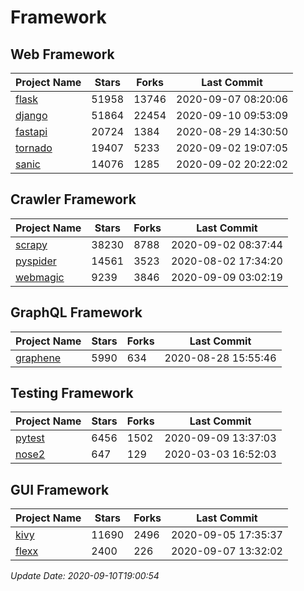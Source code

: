 # Framework

## Web Framework

| Project Name | Stars | Forks | Last Commit |
| ------------ | ----- | ----- | ----------- |
| [flask](https://github.com/pallets/flask) | 51958 | 13746 | 2020-09-07 08:20:06 |
| [django](https://github.com/django/django) | 51864 | 22454 | 2020-09-10 09:53:09 |
| [fastapi](https://github.com/tiangolo/fastapi) | 20724 | 1384 | 2020-08-29 14:30:50 |
| [tornado](https://github.com/tornadoweb/tornado) | 19407 | 5233 | 2020-09-02 19:07:05 |
| [sanic](https://github.com/huge-success/sanic) | 14076 | 1285 | 2020-09-02 20:22:02 |

## Crawler Framework

| Project Name | Stars | Forks | Last Commit |
| ------------ | ----- | ----- | ----------- |
| [scrapy](https://github.com/scrapy/scrapy) | 38230 | 8788 | 2020-09-02 08:37:44 |
| [pyspider](https://github.com/binux/pyspider) | 14561 | 3523 | 2020-08-02 17:34:20 |
| [webmagic](https://github.com/code4craft/webmagic) | 9239 | 3846 | 2020-09-09 03:02:19 |

## GraphQL Framework

| Project Name | Stars | Forks | Last Commit |
| ------------ | ----- | ----- | ----------- |
| [graphene](https://github.com/graphql-python/graphene) | 5990 | 634 | 2020-08-28 15:55:46 |

## Testing Framework

| Project Name | Stars | Forks | Last Commit |
| ------------ | ----- | ----- | ----------- |
| [pytest](https://github.com/pytest-dev/pytest) | 6456 | 1502 | 2020-09-09 13:37:03 |
| [nose2](https://github.com/nose-devs/nose2) | 647 | 129 | 2020-03-03 16:52:03 |

## GUI Framework

| Project Name | Stars | Forks | Last Commit |
| ------------ | ----- | ----- | ----------- |
| [kivy](https://github.com/kivy/kivy) | 11690 | 2496 | 2020-09-05 17:35:37 |
| [flexx](https://github.com/flexxui/flexx) | 2400 | 226 | 2020-09-07 13:32:02 |

*Update Date: 2020-09-10T19:00:54*